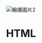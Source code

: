 ![輪播圖片2](https://user-images.githubusercontent.com/121348419/210176583-8935bfe6-b493-49fb-a31b-54838ab0ff5c.jpg)
# HTML
